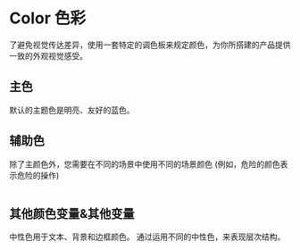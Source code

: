 # Color 色彩
了避免视觉传达差异，使用一套特定的调色板来规定颜色，为你所搭建的产品提供一致的外观视觉感受。

## 主色
 默认的主题色是明亮、友好的蓝色。

 <DemoColorBox style="  width: 30%;" />

## 辅助色
除了主颜色外，您需要在不同的场景中使用不同的场景颜色 (例如，危险的颜色表示危险的操作)
<div class="box">
  <DemoColorBox style="  width: 24%;" name="success" color="#67c23a" />
  <DemoColorBox style="  width: 24%;" name="warning" color="#e6a23c" />
  <DemoColorBox style="  width: 24%;" name="danger" color="#f56c6c" />
  <DemoColorBox style="  width: 24%;" name="info" color="#909399" />
</div>

## 其他颜色变量&其他变量
中性色用于文本、背景和边框颜色。 通过运用不同的中性色，来表现层次结构。
<div>
  <CssVarBox></CssVarBox>
</div>

 <script setup>
  import DemoColorBox from '../demo/Color/DemoColorBox.vue' 
  import CssVarBox from '../demo/Color/CssVarBox.vue' 
</script>
<style>
.box {
  display:flex;
  justify-content: space-between;
}

</style>
